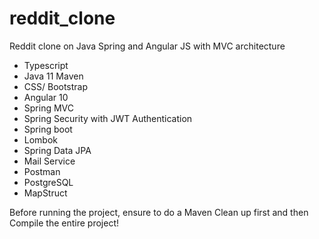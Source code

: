 # reddit_clone
Reddit clone on Java Spring and Angular JS with MVC architecture


- Typescript
- Java 11 Maven
- CSS/ Bootstrap
- Angular 10
- Spring MVC
- Spring Security with JWT Authentication
- Spring boot 
- Lombok
- Spring Data JPA
- Mail Service
- Postman
- PostgreSQL
- MapStruct 


Before running the project, ensure to do a Maven Clean up first and then Compile the entire project!
